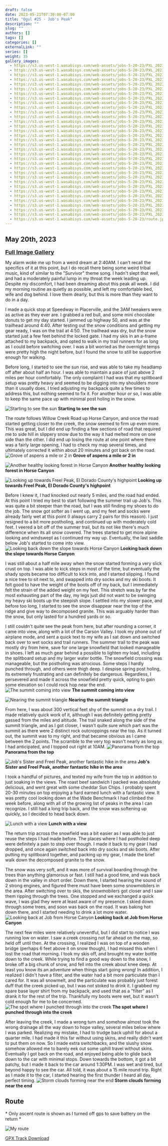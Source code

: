 ```yaml
---
draft: false
date: 2023-05-21T07:30:00-07:00
title: "Ogul #25 - Job's Peak"
description: ""
slug: ""
authors: []
tags: []
categories: []
externalLink: ""
series: []
weight: 35
gallery_images:
  - https://s3.us-west-1.wasabisys.com/web-assets/jobs-5-20-23/PXL_20230520_121006097.jpg
  - https://s3.us-west-1.wasabisys.com/web-assets/jobs-5-20-23/PXL_20230520_121417238.jpg
  - https://s3.us-west-1.wasabisys.com/web-assets/jobs-5-20-23/PXL_20230520_121915499.jpg
  - https://s3.us-west-1.wasabisys.com/web-assets/jobs-5-20-23/PXL_20230520_123639102.jpg
  - https://s3.us-west-1.wasabisys.com/web-assets/jobs-5-20-23/PXL_20230520_124354853.jpg
  - https://s3.us-west-1.wasabisys.com/web-assets/jobs-5-20-23/PXL_20230520_125208218.jpg
  - https://s3.us-west-1.wasabisys.com/web-assets/jobs-5-20-23/PXL_20230520_125628085.jpg
  - https://s3.us-west-1.wasabisys.com/web-assets/jobs-5-20-23/PXL_20230520_135530640.jpg
  - https://s3.us-west-1.wasabisys.com/web-assets/jobs-5-20-23/PXL_20230520_140952627.jpg
  - https://s3.us-west-1.wasabisys.com/web-assets/jobs-5-20-23/PXL_20230520_142735835.jpg
  - https://s3.us-west-1.wasabisys.com/web-assets/jobs-5-20-23/PXL_20230520_151950124.jpg
  - https://s3.us-west-1.wasabisys.com/web-assets/jobs-5-20-23/PXL_20230520_154505419.jpg
  - https://s3.us-west-1.wasabisys.com/web-assets/jobs-5-20-23/PXL_20230520_154509060.jpg
  - https://s3.us-west-1.wasabisys.com/web-assets/jobs-5-20-23/PXL_20230520_160247633.jpg
  - https://s3.us-west-1.wasabisys.com/web-assets/jobs-5-20-23/PXL_20230520_164244047.jpg
  - https://s3.us-west-1.wasabisys.com/web-assets/jobs-5-20-23/PXL_20230520_164246515.jpg
  - https://s3.us-west-1.wasabisys.com/web-assets/jobs-5-20-23/PXL_20230520_170245931.PANO.jpg
  - https://s3.us-west-1.wasabisys.com/web-assets/jobs-5-20-23/PXL_20230520_170442761.jpg
  - https://s3.us-west-1.wasabisys.com/web-assets/jobs-5-20-23/PXL_20230520_170447693.jpg
  - https://s3.us-west-1.wasabisys.com/web-assets/jobs-5-20-23/PXL_20230520_170455966.jpg
  - https://s3.us-west-1.wasabisys.com/web-assets/jobs-5-20-23/PXL_20230520_170504271.jpg
  - https://s3.us-west-1.wasabisys.com/web-assets/jobs-5-20-23/PXL_20230520_170511708.jpg
  - https://s3.us-west-1.wasabisys.com/web-assets/jobs-5-20-23/PXL_20230520_170814795.jpg
  - https://s3.us-west-1.wasabisys.com/web-assets/jobs-5-20-23/PXL_20230520_174324917.jpg
  - https://s3.us-west-1.wasabisys.com/web-assets/jobs-5-20-23/PXL_20230520_174327328.jpg
  - https://s3.us-west-1.wasabisys.com/web-assets/jobs-5-20-23/PXL_20230520_183745390.jpg
  - https://s3.us-west-1.wasabisys.com/web-assets/jobs-5-20-23/PXL_20230520_190924074.MP.jpg
  - https://s3.us-west-1.wasabisys.com/web-assets/jobs-5-20-23/PXL_20230520_190927892.jpg
  - https://s3.us-west-1.wasabisys.com/web-assets/jobs-5-20-23/PXL_20230520_193855545.jpg
  - https://s3.us-west-1.wasabisys.com/web-assets/jobs-5-20-23/PXL_20230520_200125871.jpg
  - https://s3.us-west-1.wasabisys.com/web-assets/jobs-5-20-23/PXL_20230520_200142117.jpg
  - https://s3.us-west-1.wasabisys.com/web-assets/jobs-5-20-23/PXL_20230520_200145071.jpg
  - https://s3.us-west-1.wasabisys.com/web-assets/jobs-5-20-23/PXL_20230520_201406653.jpg
  - https://s3.us-west-1.wasabisys.com/web-assets/jobs-5-20-23/route.jpg
---
```


## May 20th, 2023

<a href="../galleries/jobs-gallery/"><font size="4"><b>Full Image Gallery</b></font></a>

My alarm woke me up from a weird dream at 2:40AM. I can't recall the specifics of it at this point, but I do recall there being some weird tribal music, kind of similar to the "Survivor" theme song. I hadn't slept that well, and had a moderately painful lump in my throat the week leading up. Despite my discomfort, I had been dreaming about this peak all week. I did my morning routine as quietly as possible, and left my comfortable bed, wife and dog behind. I love them dearly, but this is more than they want to do in a day.

I made a quick stop at Speedway in Placerville, and the 3AM tweakers were as active as they ever are. I grabbed a red bull, and some mini chocolate donuts to get my day started. I jammed up highway 50, and was at the trailhead around 4:40. After testing out the snow conditions and getting my gear ready, I was on the trail at 4:50. The trailhead was dry, but the snow started just a few feet behind the locked gate. I had my skis in an a-frame attached to my backpack, and opted to walk in my trail runners for as long as I could before switching over. I was a bit worried as the overnight temps were pretty high the night before, but I found the snow to still be supportive enough for walking. 

Before long, I started to see the sun rise, and was able to take my headlamp off after about half an hour. I was able to maintain a pace of just above 2 miles per hour comfortably. The only complaint I had was that my splitboard setup was pretty heavy and seemed to be digging into my shoulders more than it usually does. I tried adjusting my backpack quite a few times to address this, but nothing seemed to fix it. For another hour or so, I was able to keep the same pace up with minimal post holing in the snow.

![Starting to see the sun](https://s3.us-west-1.wasabisys.com/web-assets/jobs-5-20-23/PXL_20230520_121006097.jpg?classes=shadow)
**Starting to see the sun**

The route follows Willow Creek Road up Horse Canyon, and once the road started getting closer to the creek, the snow seemed to firm up even more. This was great, but I did end up finding a few sections of road that required me to side hill in slippery snow due to the way it had melted more on one side than the other. I did end up losing the route at one point where there was a fairly large opening, I had to check my map several times, and ultimately corrected it within about 20 minutes and got back on the road. 
![Grove of aspens a mile or 2 in ](https://s3.us-west-1.wasabisys.com/web-assets/jobs-5-20-23/PXL_20230520_121915499.jpg?classes=shadow)
**Grove of aspens a mile or 2 in**

![Another healthy looking forest in Horse Canyon ](https://s3.us-west-1.wasabisys.com/web-assets/jobs-5-20-23/PXL_20230520_123639102.jpg?classes=shadow)
**Another healthy looking forest in Horse Canyon**

![Looking up towards Freel Peak, El Dorado County's highpoint](https://s3.us-west-1.wasabisys.com/web-assets/jobs-5-20-23/PXL_20230520_142735835.jpg?classes=shadow)
**Looking up towards Freel Peak, El Dorado County's highpoint**

Before I knew it, I had knocked out nearly 5 miles, and the road had ended. At this point I tried my best to start following the summer trail up Job's. This was quite a bit steeper than the road, but I was still finding my shoes to do the job. The snow got softer as I went up, and my feet and socks were already fairly wet at this point (I always carry 2 pairs for this reason). I just resigned to a bit more postholing, and continued up with moderately cold feet. I veered a bit off of the summer trail, but its not like there's much difference when its all snow covered. The trees started to get more alpine looking and windswept as I continued my way up. Eventually, the last saddle below Job's started to come into view.
![Looking back down the slope towards Horse Canyon](https://s3.us-west-1.wasabisys.com/web-assets/jobs-5-20-23/PXL_20230520_154505419.jpg?classes=shadow)
**Looking back down the slope towards Horse Canyon**

I was still about a half mile away when the snow started forming a very slick crust on top. I was able to kick steps in most of the time, but eventually the shady spots became too difficult to kick into, and I started slipping. I found a nice tree to sit next to, and swapped into dry socks and my ski boots. It felt good to have the weight of the boots off of my back, but I immediately felt the strain of the added weight on my feet. This stretch was by far the most exhausting part of the day, my legs just did not want to be swinging my heavy ski boots up the steepish slope. I settled into my slower pace, and before too long, I started to see the snow disappear near the top of the ridge and give way to decomposed granite. This was arguably harder than the snow, but only lasted for a hundred yards or so. 

I still couldn't quite see the peak from here, but after rounding a corner, it came into view, along with a lot of the Carson Valley. I took my phone out of airplane mode, and sent a quick text to my wife as I sat down and switched back over to wet socks and trail runners. The summer trail to the peak was mostly dry from here, save for one large snowfield that looked manageable in shoes. I left as much gear behind a possible to lighten my load, including the splitboard setup and my larger water bottle. The snowfield crossing was manageable, but the postholing was atrocious. Some steps I hardly punched through, and others were thigh deep. I despise spring post holing, its extremely frustrating and can definitely be dangerous. Regardless, I persevered and made it across the snowfield pretty quick, opting to gain some elevation so I could rock hop near the end.
![The summit coming into view](https://s3.us-west-1.wasabisys.com/web-assets/jobs-5-20-23/PXL_20230520_174324917.jpg?classes=shadow)
**The summit coming into view**

![Nearing the summit triangle](https://s3.us-west-1.wasabisys.com/web-assets/jobs-5-20-23/PXL_20230520_164244047.jpg?classes=shadow)
**Nearing the summit triangle**

From here, I was about 300 vertical feet shy of the summit on a dry trail. I made relatively quick work of it, although I was definitely getting pretty gassed from the miles and altitude. The trail snaked along the side of the summit triangle, and as I got closer, I wasn't quite sure which part was the summit as there were 2 distinct rock outcroppings near the top. As it turned out, the summit was to my right, and that became obvious as I came between the 2 points. The scramble to the very top wasn't nearly as long as I had anticipated, and I topped out right at 10AM.
![Panorama from the top](https://s3.us-west-1.wasabisys.com/web-assets/jobs-5-20-23/PXL_20230520_170245931.PANO.jpg?classes=shadow)
**Panorama from the top**

![Job's Sister and Freel Peak, another fantastic hike in the area](https://s3.us-west-1.wasabisys.com/web-assets/jobs-5-20-23/PXL_20230520_170447693.jpg?classes=shadow)
**Job's Sister and Freel Peak, another fantastic hike in the area**

I took a handful of pictures, and texted my wife from the top in addition to just soaking in the views. The roast beef sandwich I packed was absolutely delicious, and went great with some cheddar Sun Chips. I probably spent 20-30 minutes on top enjoying a hard earned lunch with a fantastic view. It was pretty cool looking down at the Wade Benchmark I had climbed the week before, along with all of the growing list of peaks in the area I can recognize. I still had a long trip back, and the snow was softening up quickly, so I decided to head back down. 

![Lunch with a view](https://s3.us-west-1.wasabisys.com/web-assets/jobs-5-20-23/PXL_20230520_170814795.jpg?classes=shadow)
**Lunch with a view**

The return trip across the snowfield was a bit easier as I was able to just reuse the steps I had made before. The places where I had postholed deep were definitely a pain to step over though. I made it back to my gear I had dropped, and once again switched back into dry socks and ski boots. After putting my splitboard together, and packing up my gear, I made the brief walk down the decomposed granite to the snow. 

The snow was very soft, and it was more of survival boarding through the trees than anything glamorous or fast. I still had a good time, and was back down in the valley in short order. Down there, I started hearing the sound of 2 strong engines, and figured there must have been some snowmobilers in the area. After switching over to skis, the snowmobilers got closer and I saw them ripping through the trees. One stopped and we exchanged a quick wave, I was glad they were at least aware of my presence. I skied down through some trees, and soon was back on the road. It was baking hot down there, and I started needing to drink a lot more water.
![Looking back at Job from Horse Canyon](https://s3.us-west-1.wasabisys.com/web-assets/jobs-5-20-23/PXL_20230520_183745390.jpg?classes=shadow)
**Looking back at Job from Horse Canyon**

The next few miles were relatively uneventful, but I did start to notice I was running low on water. I saw a creek crossing not far ahead on the map, so held off until then. At the crossing, I realized I was on top of a wooden bridge (perhaps 6 feet above it on snow though), I had missed this when I lost the road that morning. I took my skis off, and brought my water bottle down to the creek. While trying to find a good way down to the snow, I broke off a big chunk of snow, and fell into the creek about knee deep. At least you know its an adventure when things start going wrong! In addition, I realized I didn't have a filter, and the water had a bit more particulate than I cared for. It was all snowmelt, and the particulate was probably just forest duff that the creek picked up, but I was not stoked to drink it. I grabbed my spare base layer shirt from my backpack, and used that as a "filter" as I drank it for the rest of the trip. Thankfully my boots were wet, but it wasn't cold enough for me to be concerned.
![The spot where I punched through into the creek](https://s3.us-west-1.wasabisys.com/web-assets/jobs-5-20-23/PXL_20230520_190927892.jpg?classes=shadow)
**The spot where I punched through into the creek**

After leaving the creek, I made a wrong turn and somehow almost took the wrong drainage all the way down to hope valley, several miles below where I was parked. Realizing my mistake, I had to trudge back uphill for about a quarter mile. I had made it this far without using skins, and really didn't want to put them on now. So I made extra switchbacks, and the slushy snow somehow allowed me to barely eek out some uphill travel without skins. Eventually I got back on the road, and enjoyed being able to glide back down to the car with minimal stops. Down towards the bottom, it got a bit patchy, but I made it back to the car around 1:30PM. I was wet and tired, but beyond happy to see the car. All told, it was about a 15 mile round trip. Right as I made it to the car, I started hearing the first thunder I heard all day, perfect timing.
![Storm clouds forming near the end](https://s3.us-west-1.wasabisys.com/web-assets/jobs-5-20-23/PXL_20230520_200145071.jpg?classes=shadow)
**Storm clouds forming near the end**

## Route
\* Only ascent route is shown as I turned off gps to save battery on the return \*

![My route](https://s3.us-west-1.wasabisys.com/web-assets/jobs-5-20-23/route.jpg?classes=shadow)

[GPX Track Download](https://s3.us-west-1.wasabisys.com/web-assets/jobs-5-20-23/jobs-5-20-23.gpx)

